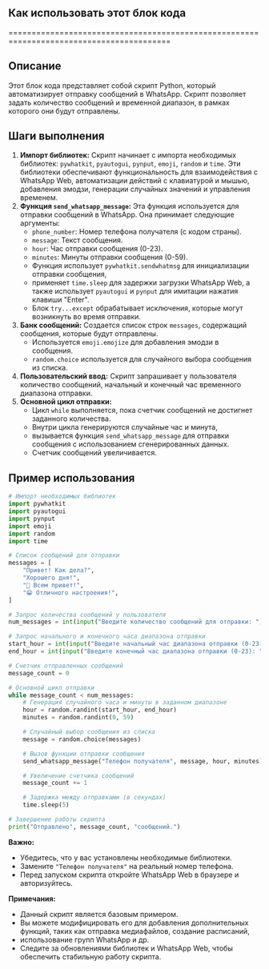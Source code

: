 ## Как использовать этот блок кода
=========================================================================================

Описание
-------------------------
Этот блок кода представляет собой скрипт Python, который автоматизирует отправку сообщений в WhatsApp. 
Скрипт позволяет задать количество сообщений и временной диапазон, в рамках которого они будут отправлены. 

Шаги выполнения
-------------------------
1. **Импорт библиотек:** Скрипт начинает с импорта необходимых библиотек: `pywhatkit`, `pyautogui`, `pynput`, `emoji`, `random` и `time`. Эти библиотеки обеспечивают функциональность для взаимодействия с WhatsApp Web, автоматизации действий с клавиатурой и мышью, добавления эмодзи, генерации случайных значений и управления временем.
2. **Функция `send_whatsapp_message`:**  Эта функция используется для отправки сообщений в WhatsApp. Она принимает следующие аргументы:
    * `phone_number`: Номер телефона получателя (с кодом страны).
    * `message`: Текст сообщения.
    * `hour`: Час отправки сообщения (0-23).
    * `minutes`: Минуты отправки сообщения (0-59).
    * Функция использует `pywhatkit.sendwhatmsg` для инициализации отправки сообщения, 
    * применяет `time.sleep` для задержки загрузки WhatsApp Web, а также использует `pyautogui` и `pynput` для имитации нажатия клавиши "Enter". 
    * Блок `try...except` обрабатывает исключения, которые могут возникнуть во время отправки.
3. **Банк сообщений:** Создается список строк `messages`, содержащий сообщения, которые будут отправлены. 
    * Используется `emoji.emojize` для добавления эмодзи в сообщения.
    * `random.choice`  используется для случайного выбора сообщения из списка.
4. **Пользовательский ввод:** Скрипт запрашивает у пользователя количество сообщений, начальный и конечный час временного диапазона отправки.
5. **Основной цикл отправки:** 
    * Цикл `while` выполняется, пока счетчик сообщений не достигнет заданного количества. 
    * Внутри цикла генерируются случайные час и минута, 
    * вызывается функция `send_whatsapp_message` для отправки сообщения с использованием сгенерированных данных. 
    * Счетчик сообщений увеличивается.

Пример использования
-------------------------

```python
# Импорт необходимых библиотек
import pywhatkit
import pyautogui
import pynput
import emoji
import random
import time

# Список сообщений для отправки
messages = [
    "Привет! Как дела?",
    "Хорошего дня!",
    "👋 Всем привет!",
    "😁 Отличного настроения!",
]

# Запрос количества сообщений у пользователя
num_messages = int(input("Введите количество сообщений для отправки: "))

# Запрос начального и конечного часа диапазона отправки
start_hour = int(input("Введите начальный час диапазона отправки (0-23): "))
end_hour = int(input("Введите конечный час диапазона отправки (0-23): "))

# Счетчик отправленных сообщений
message_count = 0

# Основной цикл отправки
while message_count < num_messages:
    # Генерация случайного часа и минуты в заданном диапазоне
    hour = random.randint(start_hour, end_hour)
    minutes = random.randint(0, 59)

    # Случайный выбор сообщения из списка
    message = random.choice(messages)

    # Вызов функции отправки сообщения
    send_whatsapp_message("Телефон получателя", message, hour, minutes)

    # Увеличение счетчика сообщений
    message_count += 1

    # Задержка между отправками (в секундах)
    time.sleep(5)

# Завершение работы скрипта
print("Отправлено", message_count, "сообщений.")
```

**Важно:**
* Убедитесь, что у вас установлены необходимые библиотеки.
* Замените `"Телефон получателя"` на реальный номер телефона.
* Перед запуском скрипта откройте WhatsApp Web в браузере и авторизуйтесь.

**Примечания:**
* Данный скрипт является базовым примером. 
* Вы можете модифицировать его для добавления дополнительных функций, таких как отправка медиафайлов, создание расписаний, 
* использование групп WhatsApp и др.
* Следите за обновлениями библиотек и WhatsApp Web, чтобы обеспечить стабильную работу скрипта.